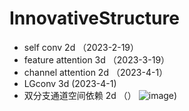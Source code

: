 # InnovativeStructure

- self conv 2d  （2023-2-19）
- feature attention 3d  （2023-3-19）
- channel attention 2d  （2023-4-1）
- LGconv 3d (2023-4-1)
- 双分支通道空间依赖 2d （）
![image](https://user-images.githubusercontent.com/33023091/229284423-823a8a0a-1293-4227-94ff-a6a46fb1e1b5.png))
